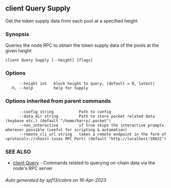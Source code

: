 ## client Query Supply

Get the token supply data from each pool at a specified height

### Synopsis

Queries the node RPC to obtain the token supply data of the pools at the given height

```
client Query Supply [--height] [flags]
```

### Options

```
      --height int   block height to query, (default = 0, latest)
  -h, --help         help for Supply
```

### Options inherited from parent commands

```
      --config string           Path to config
      --data_dir string         Path to store pocket related data (keybase etc.) (default "/home/harry/.pocket")
      --non_interactive         if true skips the interactive prompts wherever possible (useful for scripting & automation)
      --remote_cli_url string   takes a remote endpoint in the form of <protocol>://<host> (uses RPC Port) (default "http://localhost:50832")
```

### SEE ALSO

* [client Query](client_Query.md)	 - Commands related to querying on-chain data via the node's RPC server

###### Auto generated by spf13/cobra on 16-Apr-2023
